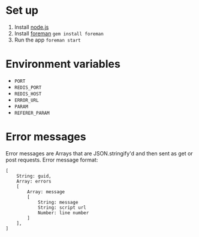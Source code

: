 # Set up

1. Install [node.js](http://nodejs.org/download/)
2. Install [foreman](http://ddollar.github.io/foreman/) ```gem install foreman```
3. Run the app ```foreman start```


# Environment variables

* ```PORT```
* ```REDIS_PORT```
* ```REDIS_HOST```
* ```ERROR_URL```
* ```PARAM```
* ```REFERER_PARAM```


# Error messages

Error messages are Arrays that are JSON.stringify'd and then sent as get or post requests.
Error message format:

    [
        String: guid,
        Array: errors
        [
            Array: message
            [
                String: message
                String: script url
                Number: line number
            ]
        ],
    ]

